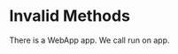 # Invalid Methods

There is a WebApp app.
We call run on app.
<!--    ^
error: cannot resolve or add method 'run' in external class 'WebApp'
-->
